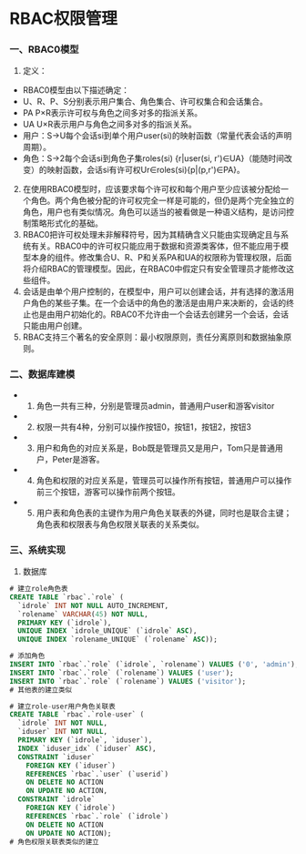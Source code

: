 # RBAC权限管理

### 一、RBAC0模型
1. 定义：
- RBAC0模型由以下描述确定：
- U、R、P、S分别表示用户集合、角色集合、许可权集合和会话集合。
- PA P×R表示许可权与角色之间多对多的指派关系。
- UA U×R表示用户与角色之间多对多的指派关系。
- 用户：S→U每个会话si到单个用户user(si)的映射函数（常量代表会话的声明周期）。
- 角色：S→2每个会话si到角色子集roles(si) {r|user(si, r')∈UA}（能随时间改变）的映射函数，会话si有许可权Ur∈roles(si){p|(p,r')∈PA}。
2. 在使用RBAC0模型时，应该要求每个许可权和每个用户至少应该被分配给一个角色。两个角色被分配的许可权完全一样是可能的，但仍是两个完全独立的角色，用户也有类似情况。角色可以适当的被看做是一种语义结构，是访问控制策略形式化的基础。
3. RBAC0把许可权处理未非解释符号，因为其精确含义只能由实现确定且与系统有关。RBAC0中的许可权只能应用于数据和资源类客体，但不能应用于模型本身的组件。修改集合U、R、P和关系PA和UA的权限称为管理权限，后面将介绍RBAC的管理模型。因此，在RBAC0中假定只有安全管理员才能修改这些组件。
4. 会话是由单个用户控制的，在模型中，用户可以创建会话，并有选择的激活用户角色的某些子集。在一个会话中的角色的激活是由用户来决断的，会话的终止也是由用户初始化的。RBAC0不允许由一个会话去创建另一个会话，会话只能由用户创建。
5. RBAC支持三个著名的安全原则：最小权限原则，责任分离原则和数据抽象原则。

### 二、数据库建模
- 1. 角色一共有三种，分别是管理员admin，普通用户user和游客visitor
- 2. 权限一共有4种，分别可以操作按钮0，按钮1，按钮2，按钮3
- 3. 用户和角色的对应关系是，Bob既是管理员又是用户，Tom只是普通用户，Peter是游客。
- 4. 角色和权限的对应关系是，管理员可以操作所有按钮，普通用户可以操作前三个按钮，游客可以操作前两个按钮。
- 5. 用户表和角色表的主键作为用户角色关联表的外键，同时也是联合主键；角色表和权限表与角色权限关联表的关系类似。

### 三、系统实现
1. 数据库
```sql
# 建立role角色表
CREATE TABLE `rbac`.`role` (
  `idrole` INT NOT NULL AUTO_INCREMENT,
  `rolename` VARCHAR(45) NOT NULL,
  PRIMARY KEY (`idrole`),
  UNIQUE INDEX `idrole_UNIQUE` (`idrole` ASC),
  UNIQUE INDEX `rolename_UNIQUE` (`rolename` ASC));

# 添加角色
INSERT INTO `rbac`.`role` (`idrole`, `rolename`) VALUES ('0', 'admin');
INSERT INTO `rbac`.`role` (`rolename`) VALUES ('user');
INSERT INTO `rbac`.`role` (`rolename`) VALUES ('visitor');
# 其他表的建立类似

# 建立role-user用户角色关联表
CREATE TABLE `rbac`.`role-user` (
  `idrole` INT NOT NULL,
  `iduser` INT NOT NULL,
  PRIMARY KEY (`idrole`, `iduser`),
  INDEX `iduser_idx` (`iduser` ASC),
  CONSTRAINT `iduser`
    FOREIGN KEY (`iduser`)
    REFERENCES `rbac`.`user` (`userid`)
    ON DELETE NO ACTION
    ON UPDATE NO ACTION,
  CONSTRAINT `idrole`
    FOREIGN KEY (`idrole`)
    REFERENCES `rbac`.`role` (`idrole`)
    ON DELETE NO ACTION
    ON UPDATE NO ACTION);
# 角色权限关联表类似的建立
```